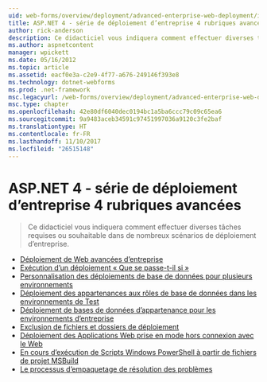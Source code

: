 ```yaml
---
uid: web-forms/overview/deployment/advanced-enterprise-web-deployment/index
title: ASP.NET 4 - série de déploiement d’entreprise 4 rubriques avancées | Documents Microsoft
author: rick-anderson
description: Ce didacticiel vous indiquera comment effectuer diverses tâches requises ou souhaitable dans de nombreux scénarios de déploiement d’entreprise.
ms.author: aspnetcontent
manager: wpickett
ms.date: 05/16/2012
ms.topic: article
ms.assetid: eacf0e3a-c2e9-4f77-a676-249146f393e8
ms.technology: dotnet-webforms
ms.prod: .net-framework
msc.legacyurl: /web-forms/overview/deployment/advanced-enterprise-web-deployment
msc.type: chapter
ms.openlocfilehash: 42e80df6040dec0194bc1a5ba6ccc79c09c65ea6
ms.sourcegitcommit: 9a9483aceb34591c97451997036a9120c3fe2baf
ms.translationtype: HT
ms.contentlocale: fr-FR
ms.lasthandoff: 11/10/2017
ms.locfileid: "26515148"
---
```

<a name="aspnet-4---enterprise-deployment-series-4-advanced-topics"></a>ASP.NET 4 - série de déploiement d’entreprise 4 rubriques avancées
====================
> Ce didacticiel vous indiquera comment effectuer diverses tâches requises ou souhaitable dans de nombreux scénarios de déploiement d’entreprise.


- [Déploiement de Web avancées d’entreprise](advanced-enterprise-web-deployment.md)
- [Exécution d’un déploiement « Que se passe-t-il si »](performing-a-what-if-deployment.md)
- [Personnalisation des déploiements de base de données pour plusieurs environnements](customizing-database-deployments-for-multiple-environments.md)
- [Déploiement des appartenances aux rôles de base de données dans les environnements de Test](deploying-database-role-memberships-to-test-environments.md)
- [Déploiement de bases de données d’appartenance pour les environnements d’entreprise](deploying-membership-databases-to-enterprise-environments.md)
- [Exclusion de fichiers et dossiers de déploiement](excluding-files-and-folders-from-deployment.md)
- [Déploiement des Applications Web prise en mode hors connexion avec le Web](taking-web-applications-offline-with-web-deploy.md)
- [En cours d’exécution de Scripts Windows PowerShell à partir de fichiers de projet MSBuild](running-windows-powershell-scripts-from-msbuild-project-files.md)
- [Le processus d’empaquetage de résolution des problèmes](troubleshooting-the-packaging-process.md)
